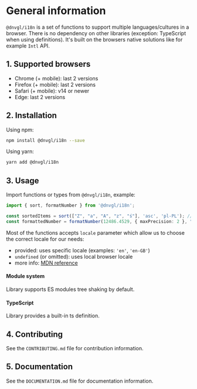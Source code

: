 # General information

`@dnvgl/i18n` is a set of functions to support multiple languages/cultures in a browser. There is no dependency on other libraries (exception: TypeScript when using definitions). It's built on the browsers native solutions like for example `Intl` API.

## 1. Supported browsers

- Chrome (+ mobile): last 2 versions
- Firefox (+ mobile): last 2 versions
- Safari (+ mobile): v14 or newer
- Edge: last 2 versions

## 2. Installation

Using npm:
```bash
npm install @dnvgl/i18n --save
```

Using yarn:
```bash
yarn add @dnvgl/i18n
```

## 3. Usage

Import functions or types from `@dnvgl/i18n`, example:
```typescript
import { sort, formatNumber } from '@dnvgl/i18n';

const sortedItems = sort(["Z", "a", "A", "z", "ś"], 'asc', 'pl-PL'); // returns ["a", "A", "ś", "z", "Z"]
const formattedNumber = formatNumber(12486.4529, { maxPrecision: 2 }, "de-DE"); // returns '12.486,45'
```

Most of the functions accepts `locale` parameter which allow us to choose the correct locale for our needs:
- provided: uses specific locale (examples: `'en'`, `'en-GB'`)
- `undefined` (or omitted): uses local browser locale
- more info: [MDN reference](https://developer.mozilla.org/en-US/docs/Web/JavaScript/Reference/Global_Objects/Intl#locales_argument)

#### Module system
Library supports ES modules tree shaking by default.

#### TypeScript
Library provides a built-in ts definition.

## 4. Contributing
See the `CONTRIBUTING.md` file for contribution information.

## 5. Documentation
See the `DOCUMENTATION.md` file for documentation information.